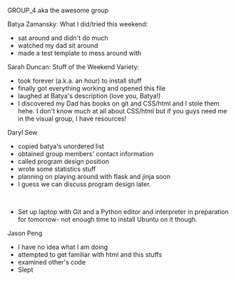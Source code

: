 GROUP_4
aka the awesome group
<p>
Batya Zamansky: What I did/tried this weekend:
<p>
<ul>
	<li>sat around and didn't do much</li>
	<li>watched my dad sit around </li>
	<li>made a test template to mess around with</li>
</ul>

<p>
Sarah Duncan:
Stuff of the Weekend Variety:
<ul>
	<li>took forever (a.k.a. an hour) to install stuff</li>
	<li>finally got everything working and opened this file</li>
	<li>laughed at Batya's description (love you, Batya!)</li>
	<li>I discovered my Dad has books on git and CSS/html and I stole them hehe. I don't know much at all about CSS/html but if you guys need me in the visual group, I have resources!</li>
</ul>

</p>

<p>
Daryl Sew
<ul>
	<li>copied batya's unordered list</li>
	<li>obtained group members' contact information</li>
	<li>called program design position</li>
	<li>wrote some statistics stuff</li>
	<li>planning on playing around with flask and jinja soon</li>
	<li>I guess we can discuss program design later.</li>
</ul>
<br />

<ul>
	<li>Set up laptop with Git and a Python editor and interpreter in preparation for tomorrow- not enough time to install Ubuntu on it though.</li>
</ul>
</p>
<p>
Jason Peng
<ul>
	<li>I have no idea what I am doing</li>
	<li>attempted to get familiar with html and this stuffs</li>
	<li>examined other's code</li>
	<li>Slept</li>
</ul>
		